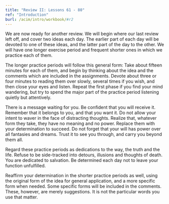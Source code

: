 ```yaml
---
title: "Review II: Lessons 61 - 80"
ref: "Introduction"
burl: /acim/intro/workbook/#r2
---
```


We are now ready for another review. We will begin where our last review
left off, and cover two ideas each day. The earlier part of each day
will be devoted to one of these ideas, and the latter part of the day to
the other. We will have one longer exercise period and frequent shorter
ones in which we practice each of them.

The longer practice periods will follow this general form: Take about
fifteen minutes for each of them, and begin by thinking about the idea
and the comments which are included in the assignments. Devote about
three or four minutes to reading them over slowly, several times if you
wish, and then close your eyes and listen. Repeat the first phase if you
find your mind wandering, but try to spend the major part of the
practice period listening quietly but attentively.

There is a message waiting for you. Be confident that you will receive
it. Remember that it belongs to you, and that you want it. Do not allow
your intent to waver in the face of distracting thoughts. Realize that,
whatever form they take, they have no meaning and no power. Replace them
with your determination to succeed. Do not forget that your will has
power over all fantasies and dreams. Trust it to see you through, and
carry you beyond them all.

Regard these practice periods as dedications to the way, the truth and
the life. Refuse to be side-tracked into detours, illusions and thoughts
of death. You are dedicated to salvation. Be determined each day not to
leave your function unfulfilled.

Reaffirm your determination in the shorter practice periods as well,
using the original form of the idea for general application, and a more
specific form when needed. Some specific forms will be included in the
comments. These, however, are merely suggestions. It is not the
particular words you use that matter.

